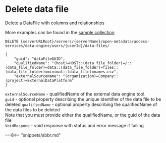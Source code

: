 <!-- SPDX-License-Identifier: CC-BY-4.0 -->
<!-- Copyright Contributors to the ODPi Egeria project. -->

# Delete data file

Delete a DataFile with columns and relationships

More examples can be found in the
[sample collection](../../../docs/samples/collections/DataEngine-asset_endpoints.postman_collection.json)

```
DELETE {serverURLRoot}/servers/{serverName}/open-metadata/access-services/data-engine/users/{userId}/data-files/

{
    "guid": "dataFileGUID",
    "qualifiedName": "(host)=HOST::(data_file_folder)=/::(data_file_folder)=data::(data_file_folder)=files::(data_file_folder)=minimal::(data_file)=names.csv",
    "externalSourceName": "(organization)=Company::(project)=ExternalDataPlatform"
}
```
`externalSourceName` - qualifiedName of the external data engine tool.<br>
`guid` - optional property describing the unique identifier of the data file to be deleted
`qualifiedName` - optional property describing the qualifiedName of the data files to be deleted<br>
Note that you must provide either the qualifiedName, or the guid of the data file <br>
`VoidRespone` - void response with status and error message if failing

---8<-- "snippets/abbr.md"







